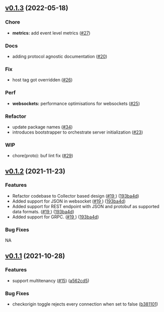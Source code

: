 ## [v0.1.3](https://github.com/odpf/raccoon/compare/v0.1.2...v0.1.3) (2022-05-18)

### Chore
- **metrics:** add event level metrics ([#27](https://github.com/odpf/raccoon/issues/27))

### Docs
- adding protocol agnostic documentation ([#20](https://github.com/odpf/raccoon/issues/20))

### Fix
- host tag got overridden ([#26](https://github.com/odpf/raccoon/issues/26))

### Perf
- **websockets:** performance optimisations for websockets ([#25](https://github.com/odpf/raccoon/issues/25))

### Refactor
- update package names ([#34](https://github.com/odpf/raccoon/issues/34))
- introduces bootstrapper to orchestrate server initialization ([#23](https://github.com/odpf/raccoon/issues/23))

### WIP
- chore(proto): buf lint fix ([#29](https://github.com/odpf/raccoon/issues/29))


## [v0.1.2](https://github.com/odpf/raccoon/compare/v0.1.1...v0.1.2) (2021-11-23)


### Features

* Refactor codebase to Collector based design ([#19 ](https://github.com/odpf/raccoon/issues/19)) ([193ba4d](https://github.com/odpf/raccoon/commit/193ba4d68fd2ee41fe05acde11ee6fdc155fdaee ))
* Added support for JSON in websocket ([#19 ](https://github.com/odpf/raccoon/issues/19)) ([193ba4d](https://github.com/odpf/raccoon/commit/193ba4d68fd2ee41fe05acde11ee6fdc155fdaee ))
* Added support for REST endpoint with JSON and protobuf as supported data formats.  ([#19 ](https://github.com/odpf/raccoon/issues/19)) ([193ba4d](https://github.com/odpf/raccoon/commit/193ba4d68fd2ee41fe05acde11ee6fdc155fdaee )) 
* Added support for GRPC. ([#19 ](https://github.com/odpf/raccoon/issues/19)) ([193ba4d](https://github.com/odpf/raccoon/commit/193ba4d68fd2ee41fe05acde11ee6fdc155fdaee ))


### Bug Fixes

NA

## [v0.1.1](https://github.com/odpf/raccoon/compare/v0.1.0...v) (2021-10-28)


### Features

* support multitenancy ([#15](https://github.com/odpf/raccoon/issues/15)) ([a562cd5](https://github.com/odpf/raccoon/commit/a562cd5f2b9726e2a241da17f19d9ef7e0211f34))


### Bug Fixes

* checkorigin toggle rejects every connection when set to false ([b381101](https://github.com/odpf/raccoon/commit/b381101a868595bb3adedf343383e0634c10b622))
